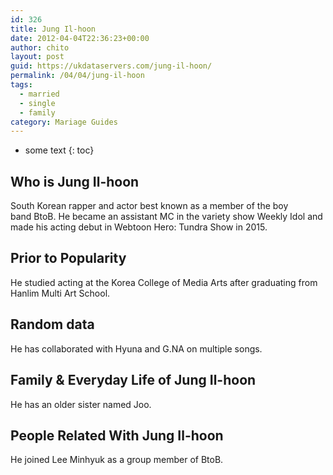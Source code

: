 ```yaml
---
id: 326
title: Jung Il-hoon
date: 2012-04-04T22:36:23+00:00
author: chito
layout: post
guid: https://ukdataservers.com/jung-il-hoon/
permalink: /04/04/jung-il-hoon  
tags:
  - married
  - single
  - family
category: Mariage Guides
---
```


* some text
{: toc}


## Who is  Jung Il-hoon
                  
                  
                  
South Korean rapper and actor best known as a member of the boy band BtoB. He became an assistant MC in the variety show Weekly Idol and made his acting debut in Webtoon Hero: Tundra Show in 2015. 
                  
                
                
                
## Prior to Popularity 
                  
                  
                  
He studied acting at the Korea College of Media Arts after graduating from Hanlim Multi Art School. 
                  
                
                
                
## Random data 
                  
                  
                  
He has collaborated with Hyuna and G.NA on multiple songs. 
                  
                
                
                
## Family & Everyday Life of Jung Il-hoon
                  
                  
                  
He has an older sister named Joo. 
                  
                
                
                
## People Related With  Jung Il-hoon
                  
                  
                  
He joined Lee Minhyuk as a group member of BtoB. 
                  
                
              
            
          
          
          
    
    
  
